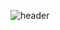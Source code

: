 ![header](https://capsule-render.vercel.app/api?height=250&type=waving&color=timeGradient&text=Hello,%20ladies%20and%20gentlemen&fontColor=d6ace6&fontSize=60&descSize=50&fontAlignY=40)


